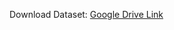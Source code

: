 Download Dataset: [Google Drive Link](https://drive.google.com/drive/folders/1qw1pa-9ggAlN05ko4MfnKJ4_BZZXo5tz)

